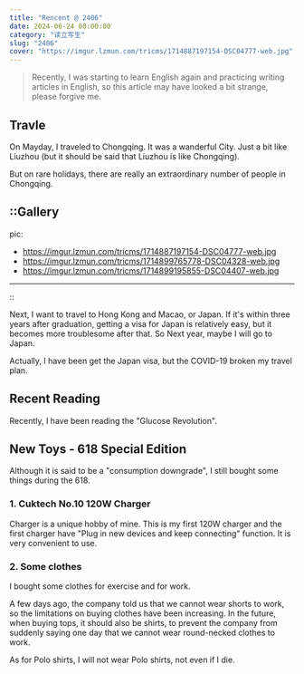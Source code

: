 ```yaml
---
title: "Rencent @ 2406"
date: 2024-06-24 00:00:00
category: "读立写生"
slug: "2406"
cover: "https://imgur.lzmun.com/tricms/1714887197154-DSC04777-web.jpg"
---
```


> Recently, I was starting to learn English again and practicing writing articles in English, so this article may have looked a bit strange, please forgive me.

## Travle

On Mayday, I traveled to Chongqing. It was a wanderful City. Just a bit like Liuzhou (but it should be said that Liuzhou is like Chongqing).

But on rare holidays, there are really an extraordinary number of people in Chongqing. 

::Gallery
---
pic:
  - https://imgur.lzmun.com/tricms/1714887197154-DSC04777-web.jpg
  - https://imgur.lzmun.com/tricms/1714899765778-DSC04328-web.jpg
  - https://imgur.lzmun.com/tricms/1714899195855-DSC04407-web.jpg
---
::

Next, I want to travel to Hong Kong and Macao, or Japan. If it's within three years after graduation, getting a visa for Japan is relatively easy, but it becomes more troublesome after that. So Next year, maybe I will go to Japan.

Actually, I have been get the Japan visa, but the COVID-19 broken my travel plan.

## Recent Reading

Recently, I have been reading the "Glucose Revolution". 

## New Toys - 618 Special Edition

Although it is said to be a "consumption downgrade", I still bought some things during the 618.

### 1. Cuktech No.10 120W Charger

Charger is a unique hobby of mine. This is my first 120W charger and the first charger have "Plug in new devices and keep connecting" function. It is very convenient to use. 

### 2. Some clothes

I bought some clothes for exercise and for work.

A few days ago, the company told us that we cannot wear shorts to work, so the limitations on buying clothes have been increasing. In the future, when buying tops, it should also be shirts, to prevent the company from suddenly saying one day that we cannot wear round-necked clothes to work.

As for Polo shirts, I will not wear Polo shirts, not even if I die.


